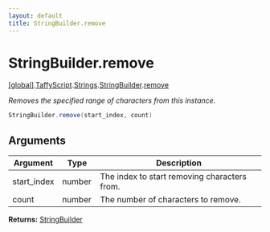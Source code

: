 ```yaml
---
layout: default
title: StringBuilder.remove
---
```


# StringBuilder.remove

[\[global\]]({{site.baseurl}}/docs/).[TaffyScript]({{site.baseurl}}/docs/TaffyScript/).[Strings]({{site.baseurl}}/docs/TaffyScript/Strings/).[StringBuilder]({{site.baseurl}}/docs/TaffyScript/Strings/StringBuilder/).[remove]({{site.baseurl}}/docs/TaffyScript/Strings/StringBuilder/remove/)

_Removes the specified range of characters from this instance._

```cs
StringBuilder.remove(start_index, count)
```

## Arguments

<table>
  <col width="15%">
  <col width="15%">
  <thead>
    <tr>
      <th>Argument</th>
      <th>Type</th>
      <th>Description</th>
    </tr>
  </thead>
  <tbody>
    <tr>
      <td>start_index</td>
      <td>number</td>
      <td>The index to start removing characters from.</td>
    </tr>
    <tr>
      <td>count</td>
      <td>number</td>
      <td>The number of characters to remove.</td>
    </tr>
  </tbody>
</table>

**Returns:** [StringBuilder]({{site.baseurl}}/docs/TaffyScript/Strings/StringBuilder)
